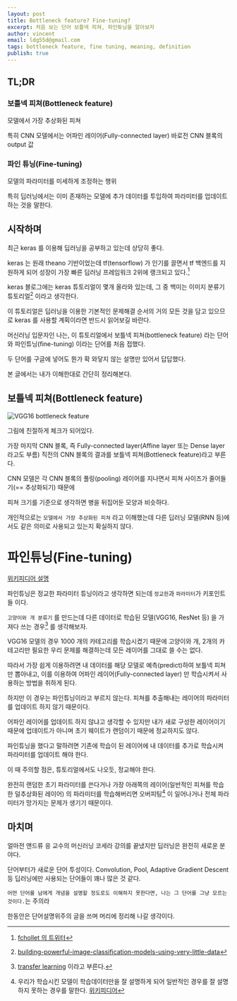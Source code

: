 ```yaml
---
layout: post
title: Bottleneck feature? Fine-tuning?
excerpt: 처음 보는 단어 보틀넥 피쳐, 파인튜닝을 알아보자
author: vincent
email: ldg55d@gmail.com
tags: bottleneck feature, fine tuning, meaning, definition
publish: true
---
```


## TL;DR

### 보틀넥 피쳐(Bottleneck feature)

모델에서 가장 추상화된 피쳐

특히 CNN 모델에서는 어파인 레이어(Fully-connected layer) 바로전 CNN 블록의 output 값

### 파인 튜닝(Fine-tuning)

모델의 파라미터를 미세하게 조정하는 행위

특히 딥러닝에서는 이미 존재하는 모델에 추가 데이터를 투입하여 파라미터를 업데이트하는 것을 말한다.


## 시작하며

최근 keras 를 이용해 딥러닝을 공부하고 있는데 상당히 좋다.

keras 는 원래 theano 기반이었는데 tf(tensorflow) 가 인기를 끌면서 tf 백엔드를 지원하게 되어 성장이 가장 빠른 딥러닝 프레임워크 2위에 랭크되고 있다.[^1]

keras 블로그에는 keras 튜토리얼이 몇개 올라와 있는데, 그 중 백미는 이미지 분류기 튜토리얼[^2] 이라고 생각한다.

이 튜토리얼은 딥러닝을 이용한 기본적인 문제해결 순서의 거의 모든 것을 담고 있으므로 keras 를 사용할 계획이라면 반드시 읽어보길 바란다.

머신러닝 입문자인 나는, 이 튜토리얼에서 보틀넥 피쳐(bottleneck feature) 라는 단어와 파인튜닝(fine-tuning) 이라는 단어를 처음 접했다.

두 단어를 구글에 넣어도 뭔가 확 와닿지 않는 설명만 있어서 답답했다.

본 글에서는 내가 이해한대로 간단히 정리해본다.

## 보틀넥 피쳐(Bottleneck feature)

![VGG16 bottleneck feature](https://blog.keras.io/img/imgclf/vgg16_original.png)

그림에 친절하게 체크가 되어있다.

가장 마지막 CNN 블록, 즉 Fully-connected layer(Affine layer 또는 Dense layer 라고도 부름) 직전의 CNN 블록의 결과를 보틀넥 피쳐(Bottleneck feature)라고 부른다.

CNN 모델은 각 CNN 블록의 풀링(pooling) 레이어를 지나면서 피쳐 사이즈가 줄어들기(== 추상화되기) 때문에

피쳐 크기를 기준으로 생각하면 병을 뒤집어둔 모양과 비슷하다.

개인적으로는 `모델에서 가장 추상화된 피쳐` 라고 이해했는데 다른 딥러닝 모델(RNN 등)에서도 같은 의미로 사용되고 있는지 확실하지 않다.

# 파인튜닝(Fine-tuning)

[위키피디어 설명](https://en.wikipedia.org/wiki/Fine-tuning)

파인튜닝은 정교한 파라미터 튜닝이라고 생각하면 되는데 `정교한`과 `파라미터`가 키포인트들 이다.

`고양이와 개 분류기` 를 만드는데 다른 데이터로 학습된 모델(VGG16, ResNet 등) 을 가져다 쓰는 경우[^3] 를 생각해보자.

VGG16 모델의 경우 1000 개의 카테고리를 학습시켰기 때문에 고양이와 개, 2개의 카테고리만 필요한 우리 문제를 해결하는데 모든 레이어를 그대로 쓸 수는 없다.

따라서 가장 쉽게 이용하려면 내 데이터를 해당 모델로 예측(predict)하여 보틀넥 피쳐만 뽑아내고, 이를 이용하여 어파인 레이어(Fully-connected layer) 만 학습시켜서 사용하는 방법을 취하게 된다.

하지만 이 경우는 파인튜닝이라고 부르지 않는다. 피쳐를 추출해내는 레이어의 파라미터를 업데이트 하지 않기 때문이다.

어파인 레이어를 업데이트 하지 않냐고 생각할 수 있지만 내가 새로 구성한 레이어이기 때문에 업데이트가 아니며 초기 웨이트가 랜덤이기 때문에 정교하지도 않다.

파인튜닝을 했다고 말하려면 기존에 학습이 된 레이어에 내 데이터를 추가로 학습시켜 파라미터를 업데이트 해야 한다.

이 때 주의할 점은, 튜토리얼에서도 나오듯, 정교해야 한다.

완전히 랜덤한 초기 파라미터를 쓴다거나 가장 아래쪽의 레이어(일반적인 피쳐를 학습한 덜추상화된 레이어) 의 파라미터를 학습해버리면 오버피팅[^4] 이 일어나거나 전체 파라미터가 망가지는 문제가 생기기 때문이다.

## 마치며

얼마전 앤드류 응 교수의 머신러닝 코세라 강의를 끝냈지만 딥러닝은 완전히 새로운 분야다.

단어부터가 새로운 단어 투성이다. Convolution, Pool, Adaptive Gradient Descent 등 딥러닝에만 사용되는 단어들이 꽤나 많은 것 같다.

`어떤 단어를 남에게 개념을 설명할 정도로도 이해하지 못한다면, 나는 그 단어를 그냥 모르는 것이다.`는 주의라

한동안은 단어설명위주의 글을 쓰며 머리에 정리해 나갈 생각이다.


[^1]: [fchollet 의 트위터](https://twitter.com/fchollet/status/810201293151145984)
[^2]: [building-powerful-image-classification-models-using-very-little-data](https://blog.keras.io/building-powerful-image-classification-models-using-very-little-data.html)
[^3]: [transfer learning](https://sites.google.com/site/lifeiyagi/computer-science/jeon-ihagseub-ilantransferlearning) 이라고 부른다. 
[^4]: 우리가 학습시킨 모델이 학습데이터만을 잘 설명하게 되어 일반적인 경우를 잘 설명하지 못하는 경우를 말한다. [위키피디어](https://en.wikipedia.org/wiki/Overfitting)
